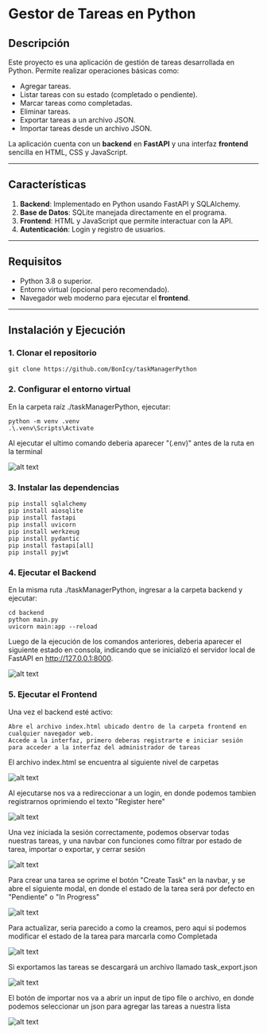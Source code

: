 # Gestor de Tareas en Python

## Descripción
Este proyecto es una aplicación de gestión de tareas desarrollada en Python. Permite realizar operaciones básicas como:
- Agregar tareas.
- Listar tareas con su estado (completado o pendiente).
- Marcar tareas como completadas.
- Eliminar tareas.
- Exportar tareas a un archivo JSON.
- Importar tareas desde un archivo JSON.

La aplicación cuenta con un **backend** en **FastAPI** y una interfaz **frontend** sencilla en HTML, CSS y JavaScript.

---

## Características
1. **Backend**: Implementado en Python usando FastAPI y SQLAlchemy.  
2. **Base de Datos**: SQLite manejada directamente en el programa.  
3. **Frontend**: HTML y JavaScript que permite interactuar con la API.  
4. **Autenticación**: Login y registro de usuarios.  

---

## Requisitos
- Python 3.8 o superior.  
- Entorno virtual (opcional pero recomendado).  
- Navegador web moderno para ejecutar el **frontend**.

---

## Instalación y Ejecución

### 1. Clonar el repositorio
```
git clone https://github.com/BonIcy/taskManagerPython
```
### 2. Configurar el entorno virtual

En la carpeta raíz ./taskManagerPython, ejecutar:
```
python -m venv .venv
.\.venv\Scripts\Activate
```
Al ejecutar el ultimo comando deberia aparecer "(.env)" antes de la ruta en la terminal

![alt text](frontend/doc/env.png)


### 3. Instalar las dependencias
```
pip install sqlalchemy
pip install aiosqlite
pip install fastapi
pip install uvicorn
pip install werkzeug
pip install pydantic
pip install fastapi[all]
pip install pyjwt
```
### 4. Ejecutar el Backend

En la misma ruta ./taskManagerPython, ingresar a la carpeta backend y ejecutar:
```
cd backend
python main.py
uvicorn main:app --reload
```

Luego de la ejecución de los comandos anteriores, deberia aparecer el siguiente estado en consola, indicando que se inicializó el servidor local de FastAPI en http://127.0.0.1:8000.

![alt text](frontend/doc/startup.png)



### 5. Ejecutar el Frontend

Una vez el backend esté activo:

    Abre el archivo index.html ubicado dentro de la carpeta frontend en cualquier navegador web.
    Accede a la interfaz, primero deberas registrarte e iniciar sesión para acceder a la interfaz del administrador de tareas

El archivo index.html se encuentra al siguiente nivel de carpetas

![alt text](frontend/doc/indexhtml.png)

Al ejecutarse nos va a redireccionar a un login, en donde podemos tambien registrarnos oprimiendo el texto "Register here"

![alt text](frontend/doc/login.png)

Una vez iniciada la sesión correctamente, podemos observar todas nuestras tareas, y una navbar con funciones como filtrar por estado de tarea, importar o exportar, y cerrar sesión

![alt text](frontend/doc/tasks.png)

Para crear una tarea se oprime el botón "Create Task" en la navbar, y se abre el siguiente modal, en donde el estado de la tarea será por defecto en "Pendiente" o "In Progress"

![alt text](frontend/doc/create.png)

Para actualizar, seria parecido a como la creamos, pero aqui si podemos modificar el estado de la tarea para marcarla como Completada

![alt text](frontend/doc/update.png)

Si exportamos las tareas se descargará un archivo llamado task_export.json

![alt text](frontend/doc/export.png)

El botón de importar nos va a abrir un input de tipo file o archivo, en donde podemos seleccionar un json para agregar las tareas a nuestra lista

![alt text](frontend/doc/import.png)